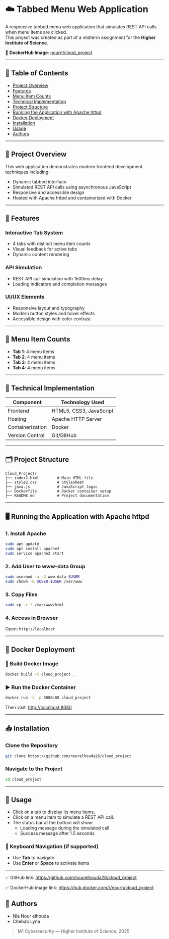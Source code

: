 # ☁️ Tabbed Menu Web Application

A responsive tabbed menu web application that simulates REST API calls when menu items are clicked.  
This project was created as part of a midterm assignment for the **Higher Institute of Science**.

🔗 **DockerHub Image**: [nourn/cloud_project](https://hub.docker.com/r/nourn/cloud_project)

---

## 📑 Table of Contents

- [Project Overview](#project-overview)
- [Features](#features)
- [Menu Item Counts](#menu-item-counts)
- [Technical Implementation](#technical-implementation)
- [Project Structure](#project-structure)
- [Running the Application with Apache httpd](#running-the-application-with-apache-httpd)
- [Docker Deployment](#docker-deployment)
- [Installation](#installation)
- [Usage](#usage)
- [Authors](#authors)

---

## 📌 Project Overview

This web application demonstrates modern frontend development techniques including:

- Dynamic tabbed interface
- Simulated REST API calls using asynchronous JavaScript
- Responsive and accessible design
- Hosted with Apache httpd and containerized with Docker

---

## 🚀 Features

### Interactive Tab System

- 4 tabs with distinct menu item counts
- Visual feedback for active tabs
- Dynamic content rendering

### API Simulation

- REST API call simulation with 1500ms delay
- Loading indicators and completion messages

### UI/UX Elements

- Responsive layout and typography
- Modern button styles and hover effects
- Accessible design with color contrast

---

## 🔢 Menu Item Counts

- **Tab 1**: 4 menu items
- **Tab 2**: 4 menu items
- **Tab 3**: 4 menu items
- **Tab 4**: 4 menu items


---

## 🧪 Technical Implementation

| Component         | Technology Used        |
|------------------|------------------------|
| Frontend         | HTML5, CSS3, JavaScript |
| Hosting          | Apache HTTP Server     |
| Containerization | Docker                 |
| Version Control  | Git/GitHub             |

---

## 🗂️ Project Structure

```
Cloud_Project/
├── index2.html        # Main HTML file
├── style2.css         # Stylesheet
├── java.js            # JavaScript logic
├── Dockerfile         # Docker container setup
├── README.md          # Project documentation
```

---

## 🖥️ Running the Application with Apache httpd

### 1. Install Apache

```bash
sudo apt update
sudo apt install apache2
sudo service apache2 start
```

### 2. Add User to www-data Group

```bash
sudo usermod -a -G www-data $USER
sudo chown -R $USER:$USER /var/www
```

### 3. Copy Files

```bash
sudo cp -r * /var/www/html
```

### 4. Access in Browser

Open: `http://localhost`

---

## 🐳 Docker Deployment

### 🔨 Build Docker Image

```bash
docker build -t cloud_project .
```

### ▶️ Run the Docker Container

```bash
docker run -d -p 8080:80 cloud_project
```

Then visit: [http://localhost:8080](http://localhost:8080)

---

## 📥 Installation

### Clone the Repository

```bash
git clone https://github.com/nourelhouda26/cloud_project
```

### Navigate to the Project

```bash
cd cloud_project
```

---

## 🧪 Usage

- Click on a tab to display its menu items.
- Click on a menu item to simulate a REST API call.
- The status bar at the bottom will show:
  - Loading message during the simulated call
  - Success message after 1.5 seconds

### 🔄 Keyboard Navigation (if supported)

- Use **Tab** to navigate
- Use **Enter** or **Space** to activate items

---
✅ GitHub link:
https://github.com/nourelhouda26/cloud_project

✅ DockerHub image link:
https://hub.docker.com/r/nourn/cloud_project

## 👥 Authors

- Nia Nour elhouda
- Chebab Lyna

> M1 Cybersecurity — Higher Institute of Science, 2025
